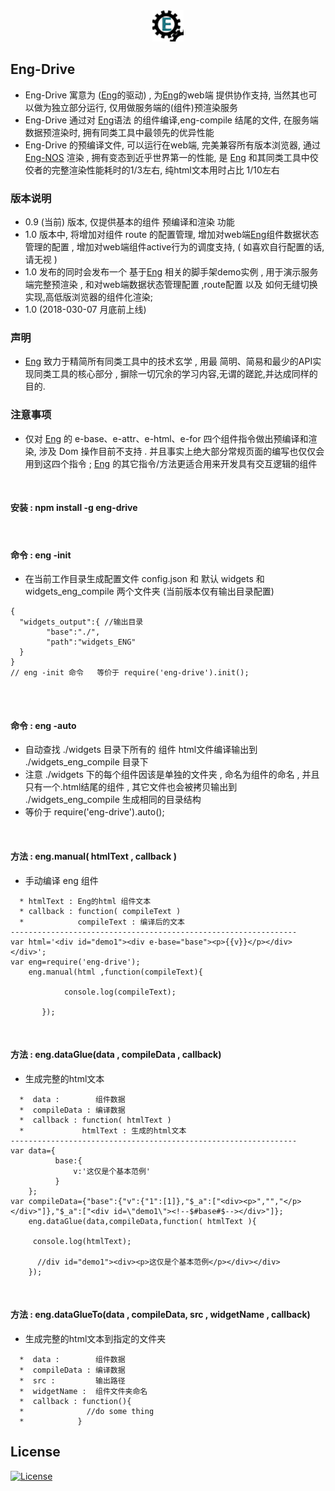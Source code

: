 <div align=center><img width="50" height="50" src="https://github.com/343830384/Eng/blob/master/img/80.png"/></div>


## Eng-Drive

   * Eng-Drive 寓意为  ([Eng](https://github.com/343830384/Eng)的驱动) , 为[Eng](https://github.com/343830384/Eng)的web端 提供协作支持, 当然其也可以做为独立部分运行, 仅用做服务端的(组件)预渲染服务
   * Eng-Drive 通过对 [Eng](https://github.com/343830384/Eng)语法 的组件编译,eng-compile 结尾的文件,  在服务端数据预渲染时,  拥有同类工具中最领先的优异性能
   * Eng-Drive 的预编译文件, 可以运行在web端, 完美兼容所有版本浏览器, 通过 [Eng-NOS](https://github.com/343830384/Eng-NOS) 渲染 , 拥有变态到近乎世界第一的性能, 是 [Eng](https://github.com/343830384/Eng) 和其同类工具中佼佼者的完整渲染性能耗时的1/3左右, 纯html文本用时占比 1/10左右

### 版本说明

   * 0.9 (当前) 版本, 仅提供基本的组件 预编译和渲染 功能
   * 1.0 版本中, 将增加对组件 route 的配置管理, 增加对web端[Eng](https://github.com/343830384/Eng)组件数据状态管理的配置 , 增加对web端组件active行为的调度支持, ( 如喜欢自行配置的话,请无视 )
   * 1.0 发布的同时会发布一个 基于[Eng](https://github.com/343830384/Eng) 相关的脚手架demo实例 , 用于演示服务端完整预渲染 , 和对web端数据状态管理配置 ,route配置  以及 如何无缝切换实现,高低版浏览器的组件化渲染;
   * 1.0 (2018-030-07 月底前上线)

### 声明

   * [Eng](https://github.com/343830384/Eng) 致力于精简所有同类工具中的技术玄学 , 用最 简明、简易和最少的API实现同类工具的核心部分 , 摒除一切冗余的学习内容,无谓的蹉跎,并达成同样的目的.
    
### 注意事项
 
   * 仅对 [Eng](https://github.com/343830384/Eng) 的 e-base、e-attr、e-html、e-for 四个组件指令做出预编译和渲染, 涉及 Dom 操作目前不支持 . 并且事实上绝大部分常规页面的编写也仅仅会用到这四个指令 ;    [Eng](https://github.com/343830384/Eng) 的其它指令/方法更适合用来开发具有交互逻辑的组件  

<br>

#### 安装 :   npm install -g eng-drive 

<br>

#### 命令 :  eng -init
   * 在当前工作目录生成配置文件 config.json 和  默认 widgets 和 widgets_eng_compile 两个文件夹 (当前版本仅有输出目录配置) 
```
{
  "widgets_output":{ //输出目录
        "base":"./",
        "path":"widgets_ENG"
  }
}
// eng -init 命令   等价于 require('eng-drive').init();
   
```

<br>

#### 命令 :  eng -auto
   * 自动查找  ./widgets 目录下所有的 组件 html文件编译输出到 ./widgets_eng_compile 目录下
   * 注意 ./widgets 下的每个组件因该是单独的文件夹 , 命名为组件的命名 , 并且只有一个.html结尾的组件 , 其它文件也会被拷贝输出到 ./widgets_eng_compile 生成相同的目录结构 
   * 等价于 require('eng-drive').auto();
   
<br>

#### 方法 :  eng.manual( htmlText , callback )
   * 手动编译 eng 组件
```
  * htmlText : Eng的html 组件文本
  * callback : function( compileText )
  *            compileText : 编译后的文本
----------------------------------------------------------------  
var html='<div id="demo1"><div e-base="base"><p>{{v}}</p></div></div>';
var eng=require('eng-drive');
    eng.manual(html ,function(compileText){
    
	        console.log(compileText); 
	        
	   }); 
```

<br>

#### 方法 :  eng.dataGlue(data , compileData , callback)
   * 生成完整的html文本
```
  *  data :        组件数据
  *  compileData : 编译数据
  *  callback : function( htmlText )
  *             htmlText : 生成的html文本             
----------------------------------------------------------------  
var data={
	      base:{
	      	  v:'这仅是个基本范例' 
	      }
    };   
var compileData={"base":{"v":{"1":[1]},"$_a":["<div><p>","","</p></div>"]},"$_a":["<div id=\"demo1\"><!--$#base#$--></div>"]};   
    eng.dataGlue(data,compileData,function( htmlText ){
				
     console.log(htmlText);
					   
      //div id="demo1"><div><p>这仅是个基本范例</p></div></div>
    });   
``` 
 
<br>

#### 方法 :  eng.dataGlueTo(data , compileData, src , widgetName , callback)
   * 生成完整的html文本到指定的文件夹
```
  *  data :        组件数据
  *  compileData : 编译数据
  *  src :         输出路径   
  *  widgetName :  组件文件夹命名
  *  callback : function(){
  *              //do some thing 
  *            }           
```  
 
 
 
 
 
 
 
 
## License

[![License](http://img.shields.io/badge/license-APACHE2-blue.svg)](LICENSE.txt)  
   